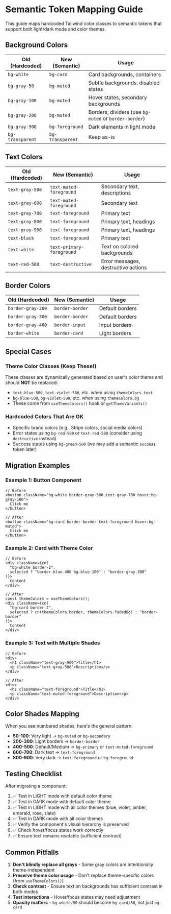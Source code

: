 # Semantic Token Mapping Guide

This guide maps hardcoded Tailwind color classes to semantic tokens that support both light/dark mode and color themes.

## Background Colors

| Old (Hardcoded) | New (Semantic) | Usage |
|----------------|----------------|--------|
| `bg-white` | `bg-card` | Card backgrounds, containers |
| `bg-gray-50` | `bg-muted` | Subtle backgrounds, disabled states |
| `bg-gray-100` | `bg-muted` | Hover states, secondary backgrounds |
| `bg-gray-200` | `bg-muted` | Borders, dividers (use `bg-muted` or `border-border`) |
| `bg-gray-900` | `bg-foreground` | Dark elements in light mode |
| `bg-transparent` | `bg-transparent` | Keep as-is |

## Text Colors

| Old (Hardcoded) | New (Semantic) | Usage |
|----------------|----------------|--------|
| `text-gray-500` | `text-muted-foreground` | Secondary text, descriptions |
| `text-gray-600` | `text-muted-foreground` | Secondary text |
| `text-gray-700` | `text-foreground` | Primary text |
| `text-gray-800` | `text-foreground` | Primary text, headings |
| `text-gray-900` | `text-foreground` | Primary text, headings |
| `text-black` | `text-foreground` | Primary text |
| `text-white` | `text-primary-foreground` | Text on colored backgrounds |
| `text-red-500` | `text-destructive` | Error messages, destructive actions |

## Border Colors

| Old (Hardcoded) | New (Semantic) | Usage |
|----------------|----------------|--------|
| `border-gray-200` | `border-border` | Default borders |
| `border-gray-300` | `border-border` | Default borders |
| `border-gray-400` | `border-input` | Input borders |
| `border-white` | `border-card` | Light borders |

## Special Cases

### Theme Color Classes (Keep These!)
These classes are dynamically generated based on user's color theme and should **NOT** be replaced:
- `text-blue-500`, `text-violet-500`, etc. when using `themeColors.text`
- `bg-blue-500`, `bg-violet-500`, etc. when using `themeColors.bg`
- These come from `useThemeColors()` hook or `getThemeVariants()`

### Hardcoded Colors That Are OK
- Specific brand colors (e.g., Stripe colors, social media colors)
- Error states using `bg-red-500` or `text-red-500` (consider using `destructive` instead)
- Success states using `bg-green-500` (we may add a semantic `success` token later)

## Migration Examples

### Example 1: Button Component
```tsx
// Before
<button className="bg-white border-gray-300 text-gray-700 hover:bg-gray-100">
  Click me
</button>

// After
<button className="bg-card border-border text-foreground hover:bg-muted">
  Click me
</button>
```

### Example 2: Card with Theme Color
```tsx
// Before
<div className={cn(
  "bg-white border-2",
  selected ? "border-blue-400 bg-blue-100" : "border-gray-300"
)}>
  Content
</div>

// After
const themeColors = useThemeColors();
<div className={cn(
  "bg-card border-2",
  selected ? cn(themeColors.border, themeColors.fadedBg) : "border-border"
)}>
  Content
</div>
```

### Example 3: Text with Multiple Shades
```tsx
// Before
<div>
  <h1 className="text-gray-900">Title</h1>
  <p className="text-gray-500">Description</p>
</div>

// After
<div>
  <h1 className="text-foreground">Title</h1>
  <p className="text-muted-foreground">Description</p>
</div>
```

## Color Shades Mapping

When you see numbered shades, here's the general pattern:

- **50-100**: Very light → `bg-muted` or `bg-secondary`
- **200-300**: Light borders → `border-border`
- **400-500**: Default/Medium → `bg-primary` or `text-muted-foreground`
- **600-700**: Dark text → `text-foreground`
- **800-900**: Very dark → `text-foreground` or `bg-foreground`

## Testing Checklist

After migrating a component:
1. ✅ Test in LIGHT mode with default color theme
2. ✅ Test in DARK mode with default color theme
3. ✅ Test in LIGHT mode with all color themes (blue, violet, amber, emerald, rose, slate)
4. ✅ Test in DARK mode with all color themes
5. ✅ Verify the component's visual hierarchy is preserved
6. ✅ Check hover/focus states work correctly
7. ✅ Ensure text remains readable (sufficient contrast)

## Common Pitfalls

1. **Don't blindly replace all grays** - Some gray colors are intentionally theme-independent
2. **Preserve theme color usage** - Don't replace theme-specific colors (from `useThemeColors()`)
3. **Check contrast** - Ensure text on backgrounds has sufficient contrast in both modes
4. **Test interactions** - Hover/focus states may need adjustment
5. **Opacity matters** - `bg-white/50` should become `bg-card/50`, not just `bg-card`
